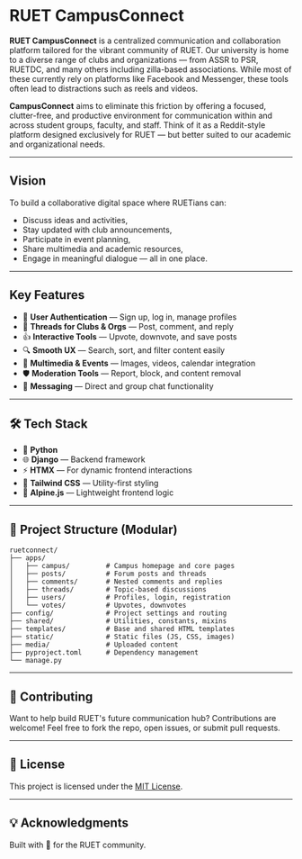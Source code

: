 # RUET CampusConnect

**RUET CampusConnect** is a centralized communication and collaboration platform tailored for the vibrant community of RUET. Our university is home to a diverse range of clubs and organizations — from ASSR to PSR, RUETDC, and many others including zilla-based associations. While most of these currently rely on platforms like Facebook and Messenger, these tools often lead to distractions such as reels and videos.

**CampusConnect** aims to eliminate this friction by offering a focused, clutter-free, and productive environment for communication within and across student groups, faculty, and staff. Think of it as a Reddit-style platform designed exclusively for RUET — but better suited to our academic and organizational needs.

---

## Vision

To build a collaborative digital space where RUETians can:

- Discuss ideas and activities,
- Stay updated with club announcements,
- Participate in event planning,
- Share multimedia and academic resources,
- Engage in meaningful dialogue — all in one place.

---

## Key Features

- 🔐 **User Authentication** — Sign up, log in, manage profiles
- 🧵 **Threads for Clubs & Orgs** — Post, comment, and reply
- 👍 **Interactive Tools** — Upvote, downvote, and save posts
- 🔍 **Smooth UX** — Search, sort, and filter content easily
- 📅 **Multimedia & Events** — Images, videos, calendar integration
- 🛡 **Moderation Tools** — Report, block, and content removal
- 💬 **Messaging** — Direct and group chat functionality

---

## 🛠 Tech Stack

- 🐍 **Python**
- 🌐 **Django** — Backend framework
- ⚡ **HTMX** — For dynamic frontend interactions
- 🎨 **Tailwind CSS** — Utility-first styling
- 🧩 **Alpine.js** — Lightweight frontend logic

---

## 📁 Project Structure (Modular)

```text
ruetconnect/
├── apps/
│   ├── campus/         # Campus homepage and core pages
│   ├── posts/          # Forum posts and threads
│   ├── comments/       # Nested comments and replies
│   ├── threads/        # Topic-based discussions
│   ├── users/          # Profiles, login, registration
│   └── votes/          # Upvotes, downvotes
├── config/             # Project settings and routing
├── shared/             # Utilities, constants, mixins
├── templates/          # Base and shared HTML templates
├── static/             # Static files (JS, CSS, images)
├── media/              # Uploaded content
├── pyproject.toml      # Dependency management
└── manage.py
```

---

## 🤝 Contributing

Want to help build RUET's future communication hub? Contributions are welcome! Feel free to fork the repo, open issues, or submit pull requests.

---

## 📄 License

This project is licensed under the [MIT License](LICENSE).

---

## 💡 Acknowledgments

Built with 💙 for the RUET community.
